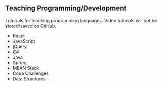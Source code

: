 <body>
<h2>Teaching Programming/Development</h2>
  
  <p>Tutorials for teaching programming languages. Video tutorials will not be stored/saved on GitHub.</p> 
  <ul>
  <li>React</li>
  <li>JavaScript</li>
   <li>jQuery</li>
  <li>C#</li>
  <li>Java</li>
  <li>Spring</li>
  <li>MEAN Stack  </li>
  <li>Code Challenges</li>
  <li>Data Structures</li>
  </ul>
</body>

